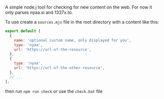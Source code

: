 A simple node.j tool for checking for new content on the web. For now it only parses nyaa.si and 1337x.to.

To use create a `sources.mjs` file in the root directory with a content like this:
```js
export default [
  {
    name: 'optional custom name, only displayed for you',
    type: 'nyaa',
    url: 'https://url-of-the-resource',
  },
  {
    type: 'nyaa',
    url: 'https://url-of-the-other-resource',
  },
  // ...
];

```

then run `npm run check` or use the `check.bat` file

